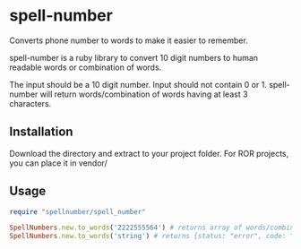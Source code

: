 # spell-number
Converts phone number to words to make it easier to remember.

spell-number is a ruby library to convert 10 digit numbers to human readable words or combination of words.

The input should be a 10 digit number. Input should not contain 0 or 1. spell-number will return words/combination of words having at least 3 characters.

## Installation

Download the directory and extract to your project folder. For ROR projects, you can place it in vendor/

## Usage

```ruby
require "spellnumber/spell_number"

SpellNumbers.new.to_words('2222555564') # returns array of words/combination of words like ["motortruck", "motor, truck"]
SpellNumbers.new.to_words('string') # returns {status: "error", code: "invalid number", message: "input should be a 10 digit number and should not contain 0 or 1"}
